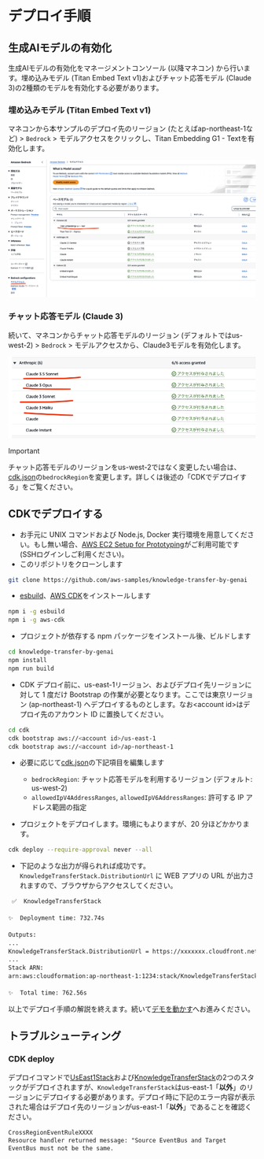 # デプロイ手順

## 生成AIモデルの有効化

生成AIモデルの有効化をマネージメントコンソール (以降マネコン) から行います。埋め込みモデル (Titan Embed Text v1)およびチャット応答モデル (Claude 3)の2種類のモデルを有効化する必要があります。

### 埋め込みモデル (Titan Embed Text v1)

マネコンから本サンプルのデプロイ先のリージョン (たとえばap-northeast-1など) > `Bedrock` > モデルアクセスをクリックし、Titan Embedding G1 - Textを有効化します。

![](./imgs/run_demo/model_access_2.png)

### チャット応答モデル (Claude 3)

続いて、マネコンからチャット応答モデルのリージョン (デフォルトではus-west-2) > `Bedrock` > モデルアクセスから、Claude3モデルを有効化します。

![](./imgs/run_demo/model_access_1.png)

> [!Important]
> チャット応答モデルのリージョンをus-west-2ではなく変更したい場合は、[cdk.json](../cdk/cdk.json)の`bedrockRegion`を変更します。詳しくは後述の「CDKでデプロイする」をご覧ください。

## CDKでデプロイする

- お手元に UNIX コマンドおよび Node.js, Docker 実行環境を用意してください。もし無い場合、[AWS EC2 Setup for Prototyping](https://github.com/aws-samples/ec2-setup-for-prototyping)がご利用可能です (SSHログインしご利用ください)。
- このリポジトリをクローンします

```sh
git clone https://github.com/aws-samples/knowledge-transfer-by-genai
```

- [esbuild](https://esbuild.github.io/)、[AWS CDK](https://aws.amazon.com/jp/cdk/)をインストールします

```sh
npm i -g esbuild
npm i -g aws-cdk
```

- プロジェクトが依存する npm パッケージをインストール後、ビルドします

```sh
cd knowledge-transfer-by-genai
npm install
npm run build
```

- CDK デプロイ前に、us-east-1リージョン、およびデプロイ先リージョンに対して 1 度だけ Bootstrap の作業が必要となります。ここでは東京リージョン (ap-northeast-1) へデプロイするものとします。なお\<account id\>はデプロイ先のアカウント ID に置換してください。

```sh
cd cdk
cdk bootstrap aws://<account id>/us-east-1
cdk bootstrap aws://<account id>/ap-northeast-1
```

- 必要に応じて[cdk.json](../cdk/cdk.json)の下記項目を編集します

  - `bedrockRegion`: チャット応答モデルを利用するリージョン (デフォルト: us-west-2)
  - `allowedIpV4AddressRanges`, `allowedIpV6AddressRanges`: 許可する IP アドレス範囲の指定

- プロジェクトをデプロイします。環境にもよりますが、20 分ほどかかります。

```sh
cdk deploy --require-approval never --all
```

- 下記のような出力が得られれば成功です。`KnowledgeTransferStack.DistributionUrl` に WEB アプリの URL が出力されますので、ブラウザからアクセスしてください。

```sh
 ✅  KnowledgeTransferStack

✨  Deployment time: 732.74s

Outputs:
...
KnowledgeTransferStack.DistributionUrl = https://xxxxxxx.cloudfront.net
...
Stack ARN:
arn:aws:cloudformation:ap-northeast-1:1234:stack/KnowledgeTransferStack/yyyy

✨  Total time: 762.56s
```

以上でデプロイ手順の解説を終えます。続いて[デモを動かす](./run_demo.md)へお進みください。

## トラブルシューティング

### CDK deploy

デプロイコマンドで[UsEast1Stack](../cdk/lib/us-east-1-stack.ts)および[KnowledgeTransferStack](../cdk/lib/knowledge-transfer-stack.ts)の2つのスタックがデプロイされますが、`KnowledgeTransferStack`はus-east-1「**以外**」のリージョンにデプロイする必要があります。デプロイ時に下記のエラー内容が表示された場合はデプロイ先のリージョンがus-east-1「**以外**」であることを確認ください。

```
CrossRegionEventRuleXXXX
Resource handler returned message: "Source EventBus and Target EventBus must not be the same.
```
